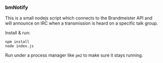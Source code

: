### bmNotify

This is a small nodejs script which connects to the Brandmeister API and will announce on IRC when a transmission is heard on a specific talk group.

Install & run:
```
npm install
node index.js
```

Run under a process manager like `pm2` to make sure it stays running.

